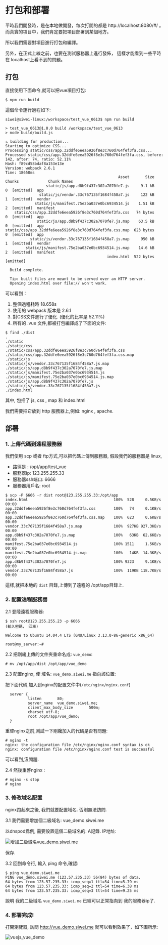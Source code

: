 # 打包和部署

平時我們開發時，是在本地做開發，每次打開的都是 http://localhost:8080/#/ 。 而真實的項目中，我們肯定要把項目部署到某個地方。

所以我們需要對項目進行打包和編譯。 

另外，在正式上線之前，也要在測試服務器上進行發佈， 這樣才能看到一些平時在 localhost上看不到的問題。

## 打包

直接使用下面命令,就可以把vue項目打包:

```
$ npm run build
```

這個命令運行過程如下:

```
siwei@siwei-linux:/workspace/test_vue_0613$ npm run build

> test_vue_0613@1.0.0 build /workspace/test_vue_0613
> node build/build.js

⠦ building for production...
Starting to optimize CSS...
Processing static/css/app.32ddfe6eea5926f8e3c760d764fef3fa.css...
Processed static/css/app.32ddfe6eea5926f8e3c760d764fef3fa.css, before: 142, after: 74, ratio: 52.11%
Hash: f89cd58bdaf8a153e13e
Version: webpack 2.6.1
Time: 18658ms
                                                  Asset       Size  Chunks             Chunk Names
                  static/js/app.d8b9f437c302a7070fe7.js     9.1 kB       0  [emitted]  app
               static/js/vendor.33c767135f1684f458a7.js     122 kB       1  [emitted]  vendor
             static/js/manifest.75e2ba037e0bc6934514.js    1.51 kB       2  [emitted]  manifest
    static/css/app.32ddfe6eea5926f8e3c760d764fef3fa.css   74 bytes       0  [emitted]  app
              static/js/app.d8b9f437c302a7070fe7.js.map    63.5 kB       0  [emitted]  app
static/css/app.32ddfe6eea5926f8e3c760d764fef3fa.css.map  623 bytes       0  [emitted]  app
           static/js/vendor.33c767135f1684f458a7.js.map     950 kB       1  [emitted]  vendor
         static/js/manifest.75e2ba037e0bc6934514.js.map    14.6 kB       2  [emitted]  manifest
                                             index.html  522 bytes          [emitted]

  Build complete.

  Tip: built files are meant to be served over an HTTP server.
  Opening index.html over file:// won't work.

```

可以看到： 

1. 整個過程耗時 18.658s
2. 使用的 webpack 版本是 2.6.1
3. 對CSS文件進行了優化.  (優化的比率是 52.11%)
4. 所有的 .vue 文件,都被打包編譯成了下面的文件:

```
$ find ./dist
.
./static
./static/css
./static/css/app.32ddfe6eea5926f8e3c760d764fef3fa.css
./static/css/app.32ddfe6eea5926f8e3c760d764fef3fa.css.map
./static/js
./static/js/vendor.33c767135f1684f458a7.js.map
./static/js/app.d8b9f437c302a7070fe7.js.map
./static/js/manifest.75e2ba037e0bc6934514.js
./static/js/manifest.75e2ba037e0bc6934514.js.map
./static/js/app.d8b9f437c302a7070fe7.js
./static/js/vendor.33c767135f1684f458a7.js
./index.html
```

其中, 包括了 js, css , map 和 index.html

我們需要把它放到 http 服務器上,例如: nginx , apache.

## 部署

### 1. 上傳代碼到遠程服務器

我們使用 scp 或者 ftp方式,可以把代碼上傳到服務器, 假設我們的服務器是 linux,

- 路徑是 :  /opt/app/test_vue
- 服務器ip:  123.255.255.33
- 服務器ssh端口: 6666  
- 服務器用戶名: root


```
$ scp -P 6666 -r dist root@123.255.255.33:/opt/app
index.html                                      100%  528     0.5KB/s   00:00
app.32ddfe6eea5926f8e3c760d764fef3fa.css        100%   74     0.1KB/s   00:00
app.32ddfe6eea5926f8e3c760d764fef3fa.css.map    100%  623     0.6KB/s   00:00
vendor.33c767135f1684f458a7.js.map              100%  927KB 927.3KB/s   00:00
app.d8b9f437c302a7070fe7.js.map                 100%   63KB  62.6KB/s   00:00
manifest.75e2ba037e0bc6934514.js                100% 1511     1.5KB/s   00:00
manifest.75e2ba037e0bc6934514.js.map            100%   14KB  14.3KB/s   00:00
app.d8b9f437c302a7070fe7.js                     100% 9323     9.1KB/s   00:00
vendor.33c767135f1684f458a7.js                  100%  119KB 118.7KB/s   00:00
```

這樣,就把本地的 `dist` 目錄,上傳到了遠程的 /opt/app目錄上.

### 2. 配置遠程服務器

2.1 登陸遠程服務器:

```
$ ssh root@123.255.255.23 -p 6666
(輸入密碼， 回車)

Welcome to Ubuntu 14.04.4 LTS (GNU/Linux 3.13.0-86-generic x86_64)

root@my_server:~#

```

2.2 把剛纔上傳的文件夾重命名成: `vue_demo`:

```
# mv /opt/app/dist /opt/app/vue_demo
```

2.3 配置nginx, 使 域名: `vue_demo.siwei.me` 指向該位置:

把下面代碼,加入到nginx的配置文件中(`/etc/nginx/nginx.conf`)

```
  server {
          listen       80;
          server_name  vue_demo.siwei.me;
          client_max_body_size       500m;
          charset utf-8;
          root /opt/app/vue_demo;
  }

```

重啓nginx之前,測試一下剛纔加入的代碼是否有問題:

```
# nginx -t
nginx: the configuration file /etc/nginx/nginx.conf syntax is ok
nginx: configuration file /etc/nginx/nginx.conf test is successful
```

可以看到,沒問題.

2.4 然後重啓nginx :

```
# nginx -s stop
# nginx
```


### 3. 修改域名配置

nginx跑起來之後, 我們就要配置域名. 否則無法訪問.

3.1 我們需要增加個二級域名:  vue_demo.siwei.me

以dnspod爲例, 需要設置這個二級域名的: A記錄. IP地址:

![增加二級域名vue_demo.siwei.me](./images/add_a_record.png)

保存.

3.2 回到命令行, 輸入 ping 命令,確認:

```
$ ping vue_demo.siwei.me
PING vue_demo.siwei.me (123.57.235.33) 56(84) bytes of data.
64 bytes from 123.57.235.33: icmp_seq=1 ttl=54 time=5.79 ms
64 bytes from 123.57.235.33: icmp_seq=2 ttl=54 time=6.38 ms
64 bytes from 123.57.235.33: icmp_seq=3 ttl=54 time=9.25 ms
```

說明 我的二級域名 `vue_demo.siwei.me` 已經可以正常指向到 我的服務器ip了.

### 4. 部署完成!

打開瀏覽器, 訪問 http://vue_demo.siwei.me 就可以看到效果了，如下圖所示:

![vuejs_vue_demo](./images/vuejs_vue_demo.siwei.me.png)

